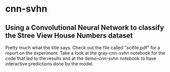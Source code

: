 # cnn-svhn
## Using a Convolutional Neural Network to classify the Stree View House Numbers dataset
Pretty much what the title says. Check out the file called "scifile.pdf" for a report on the experiment. Take a look at the gray-cnn-svhn notebook for the code that led to the results and at the demo-cnn-svhn notebook to have interactive predictions done by the model.

